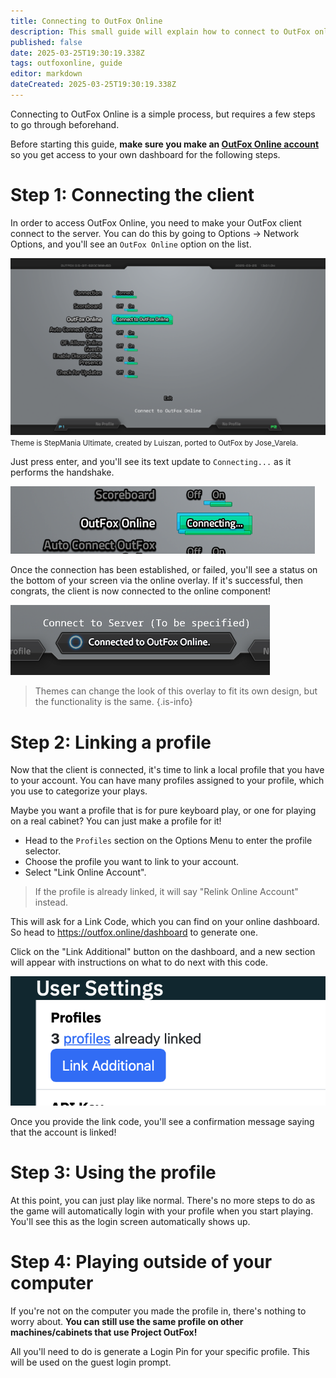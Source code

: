 ```yaml
---
title: Connecting to OutFox Online
description: This small guide will explain how to connect to OutFox online, and the ways you can connect through other Project OutFox powered machines.
published: false
date: 2025-03-25T19:30:19.338Z
tags: outfoxonline, guide
editor: markdown
dateCreated: 2025-03-25T19:30:19.338Z
---
```


Connecting to OutFox Online is a simple process, but requires a few steps to go through beforehand.

Before starting this guide, **make sure you make an [OutFox Online account](https://outfox.online/register)** so you get access to your own dashboard for the following steps.

# Step 1: Connecting the client

In order to access OutFox Online, you need to make your OutFox client connect to the server. You can do this by going to Options -> Network Options, and you'll see an `OutFox Online` option on the list.

![online-options-before-connect.png](/user-guide/online-options-before-connect.png)
<small>Theme is StepMania Ultimate, created by Luiszan, ported to OutFox by Jose_Varela.</small>

Just press enter, and you'll see its text update to `Connecting...` as it performs the handshake.

![onilne-options-connecting.png](/user-guide/onilne-options-connecting.png)

Once the connection has been established, or failed, you'll see a status on the bottom of your screen via the online overlay. If it's successful, then congrats, the client is now connected to the online component!

![online-options-overlay-connected.png](/user-guide/online-options-overlay-connected.png)

> Themes can change the look of this overlay to fit its own design, but the functionality is the same.
{.is-info}

# Step 2: Linking a profile

Now that the client is connected, it's time to link a local profile that you have to your account. You can have many profiles assigned to your profile, which you use to categorize your plays.

Maybe you want a profile that is for pure keyboard play, or one for playing on a real cabinet? You can just make a profile for it!

- Head to the `Profiles` section on the Options Menu to enter the profile selector.
- Choose the profile you want to link to your account.
- Select "Link Online Account".
> If the profile is already linked, it will say "Relink Online Account" instead.

This will ask for a Link Code, which you can find on your online dashboard. So head to https://outfox.online/dashboard to generate one. 

Click on the "Link Additional" button on the dashboard, and a new section will appear with instructions on what to do next with this code.

![online-dashboard-step-click-additional.png](/user-guide/online-dashboard-step-click-additional.png)

Once you provide the link code, you'll see a confirmation message saying that the account is linked!

# Step 3: Using the profile

At this point, you can just play like normal. There's no more steps to do as the game will automatically login with your profile when you start playing. You'll see this as the login screen automatically shows up.

# Step 4: Playing outside of your computer

If you're not on the computer you made the profile in, there's nothing to worry about. **You can still use the same profile on other machines/cabinets that use Project OutFox!**

All you'll need to do is generate a Login Pin for your specific profile. This will be used on the guest login prompt.